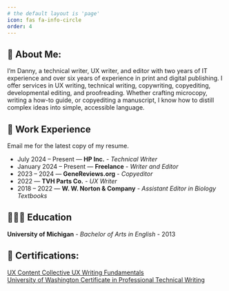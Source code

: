 ```yaml
---
# the default layout is 'page'
icon: fas fa-info-circle
order: 4
---
```


## 👀 About Me:
I’m Danny, a technical writer, UX writer, and editor with two years of IT experience and over six years of experience in print and digital publishing. I offer services in UX writing, technical writing, copywriting, copyediting, developmental editing, and proofreading. Whether crafting microcopy, writing a how-to guide, or copyediting a manuscript, I know how to distill complex ideas into simple, accessible language.  

## 💼 Work Experience
Email me for the latest copy of my resume. 

- July 2024 – Present — **HP Inc.** - *Technical Writer*  
- January 2024 – Present — **Freelance** - *Writer and Editor*  
- 2023 – 2024 — **GeneReviews.org** - *Copyeditor*  
- 2022 — **TVH Parts Co.** - *UX Writer* 
- 2018 – 2022 — **W. W. Norton & Company** - *Assistant Editor in Biology Textbooks* 

## 👨🏼‍🎓 Education
**University of Michigan** - *Bachelor of Arts in English* - 2013

## 📜 Certifications:
[UX Content Collective UX Writing Fundamentals](https://imgur.com/a/VvczCMy)  
[University of Washington Certificate in Professional Technical Writing](https://imgur.com/a/WGK5e2g)
